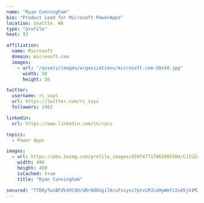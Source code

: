 ```yaml
---
name: "Ryan Cunningham"
bio: "Product Lead for Microsoft PowerApps"
location: Seattle, WA
type: "profile"
heat: 93

affiliation:
  name: Microsoft
  domain: microsoft.com
  images:
    - url: "/assets/images/organizations/microsoft.com-50x50.jpg"
      width: 50
      height: 50

twitter:
  username: rc_says
  url: https://twitter.com/rc_says
  followers: 2482

linkedin:
  url: https://www.linkedin.com/in/rycu

topics:
  - Power Apps

images:
  - url: https://pbs.twimg.com/profile_images/459747717862805504/CJIGZejd_400x400.png
    width: 400
    height: 400
    isCached: true
    title: "Ryan Cunningham"

secured: "T7D8yTwsBFdV4XC9O/GR+9d6UgilH/u7xiysz7ptvLMJLUHyWmfz2xA5jh1M2pJj8r6pGb8uTkRdIASEgJ6cVXQt3lyh9JheqSMr6/IhLcWt7k1QK+JhdaSW7GXbJi2kWSc+TXbDwJKwB00MGlBFmFcboFb/t+dNS8Bt83cQnzVsZ2JNMCChPz/53SJ8bGSqA6I+PISDMzv+k217bNwqYeRlTDA5lstw5klH4jY2ig/x1dPxRwdmxuFVKeurKaXNuaMiH5ITLVzQEGi4Vz9x9IxIRigGyEZtH7HwVgkAKjLGxejFj3qF55IGFtcZQZx+SLymAz9ZcCJ42/yYU2Csmo/G4NfAxAzpcNJtYsjgH4tV0F2ugHaAxlaMOW+ZGQPisk0lPPfHMQTaWVmnneI9Z0LPAHvq/EjosHG0h2nbqVw=;zZG0orOa8Zr1k4UShtvPrw=="
---
```


